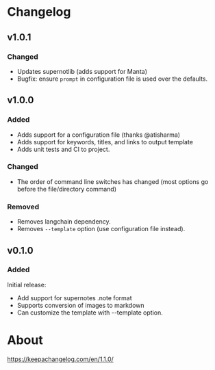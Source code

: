 # Changelog

## v1.0.1

### Changed

- Updates supernotlib (adds support for Manta)
- Bugfix: ensure `prompt` in configuration file is used over the defaults.

## v1.0.0

### Added

- Adds support for a configuration file (thanks @atisharma)
- Adds support for keywords, titles, and links to output template
- Adds unit tests and CI to project.

### Changed

- The order of command line switches has changed (most options go before the file/directory command)

### Removed

- Removes langchain dependency.
- Removes `--template` option (use configuration file instead).

## v0.1.0

### Added

Initial release:
- Add support for supernotes .note format
- Supports conversion of images to markdown
- Can customize the template with --template option.

# About

https://keepachangelog.com/en/1.1.0/
